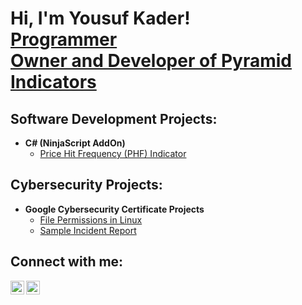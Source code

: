<h1>Hi, I'm Yousuf Kader! 
  <br/><a href="https://github.com/[YourGitHubUsername]">Programmer</a> 
  <br/><a href="https://pyramidindicators.com">Owner and Developer of Pyramid Indicators</a></h1>

<h2>Software Development Projects:</h2>

- <b>C# (NinjaScript AddOn)</b>
  - [Price Hit Frequency (PHF) Indicator](https://github.com/YSFKDR/PHFIndicator)

<h2>Cybersecurity Projects:</h2>

- <b>Google Cybersecurity Certificate Projects</b>
  - [File Permissions in Linux](https://docs.google.com/document/d/1QSjhivvq8T6Kaodt4nTB7TPACEc1U6kxcO4tZ5r1lvQ/edit?usp=sharing)
  - [Sample Incident Report](https://docs.google.com/document/d/1uBEBliGOWSCOTwkj-dVG-77c1huMLBhe4ThX8iqLwmk/edit?usp=drive_link)

<h2>Connect with me:</h2>

<a href="www.linkedin.com/in/yousuf-k-6a8497308" target="_blank"><img align="left" alt="[Yousuf Kader] | LinkedIn" width="22px" src="https://cdn.jsdelivr.net/npm/simple-icons@v3/icons/linkedin.svg" /></a>
<a href="https://pyramidindicators.com" target="_blank"><img align="left" alt="[Pyramid Indicators] | Website" width="22px" src="https://cdn.jsdelivr.net/npm/simple-icons@v3/icons/webauthn.svg" /></a>

[linkedin]: https://linkedin.com/in/yousuf-k-6a8497308
[website]: https://pyramidindicators.com
